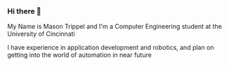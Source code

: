 ### Hi there 👋
My Name is Mason Trippel and I'm a Computer Engineering student at the University of Cincinnati

I have experience in application development and robotics, and plan on getting into the world of automation in near future
<!--
**MasonTrippel/MasonTrippel** is a ✨ _special_ ✨ repository because its `README.md` (this file) appears on your GitHub profile.

Here are some ideas to get you started:

- 🔭 I’m currently working on ...
- 🌱 I’m currently learning ...
- 👯 I’m looking to collaborate on ...
- 🤔 I’m looking for help with ...
- 💬 Ask me about ...
- 📫 How to reach me: ...
- 😄 Pronouns: ...
- ⚡ Fun fact: ...
-->
